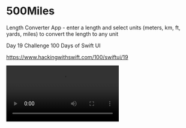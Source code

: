 # 500Miles
Length Converter App - enter a length and select units (meters, km, ft, yards, miles) to convert the length to any unit

Day 19 Challenge
100 Days of Swift UI

https://www.hackingwithswift.com/100/swiftui/19

![Screenshot](https://github.com/clearlynow/500Miles/blob/main/500MilesMovie.mov)

